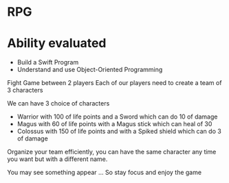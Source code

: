 # RPG


# Ability evaluated 
- Build a Swift Program 
- Understand and use Object-Oriented Programming


Fight Game between 2 players
Each of our players need to create a team of 3 characters 

We can have 3 choice of characters
 - Warrior with 100 of life points and a Sword which can do 10 of damage 
 - Magus with 60 of life points with a Magus stick which can heal of 30 
 - Colossus with 150 of life points and with a Spiked shield which can do 3 of damage
 
 Organize your team efficiently, you can have the same character any time you want but with a different name.
 
 You may see something appear ... So stay focus and enjoy the game 




